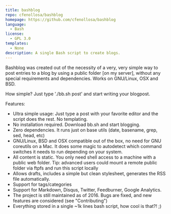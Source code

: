 ```yaml
---
title: bashblog
repo: cfenollosa/bashblog
homepage: https://github.com/cfenollosa/bashblog
language:
  - Bash
license:
  - GPL 3.0
templates:
  - None
description: A single Bash script to create blogs.
---
```


Bashblog was created out of the necessity of a very, very simple way to post
entries to a blog by using a public folder [on my server], without any
special requirements and dependencies. Works on GNU/Linux, OSX and BSD.

How simple? Just type './bb.sh post' and start writing your blogpost.

Features:

- Ultra simple usage: Just type a post with your favorite editor and the
  script does the rest. No templating.
- No installation required. Download bb.sh and start blogging.
- Zero dependencies. It runs just on base utils (date, basename, grep, sed,
  head, etc)
- GNU/Linux, BSD and OSX compatible out of the box, no need for
  GNU coreutils on a Mac. It does some magic to autodetect which command
  switches it needs to run depending on your system.
- All content is static. You only need shell access to a machine with a
  public web folder. Tip: advanced users could mount a remote public folder
  via ftpfs and run this script locally
- Allows drafts, includes a simple but clean stylesheet, generates the RSS
  file automatically.
- Support for tags/categories
- Support for Markdown, Disqus, Twitter, Feedburner, Google Analytics.
- The project is still maintained as of 2016. Bugs are fixed, and new
  features are considered (see "Contributing")
- Everything stored in a single ~1k lines bash script, how cool is that?! ;)
